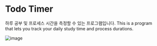 # Todo Timer
하루 공부 및 프로세스 시간을 측정할 수 있는 프로그램입니다.
This is a program that lets you track your daily study time and process durations.

![image](https://github.com/user-attachments/assets/7fb363ff-f72d-4375-9bbb-5ac6ed86fff2)
